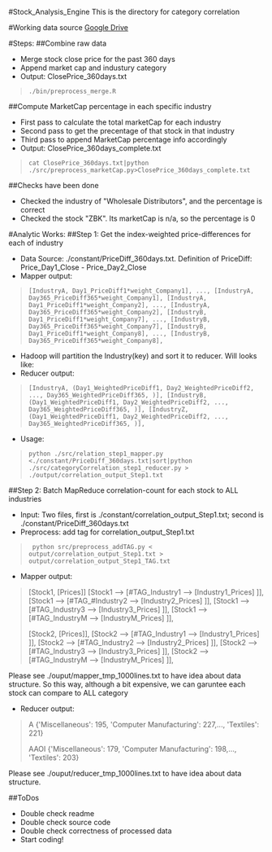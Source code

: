 #Stock_Analysis_Engine
This is the directory for category correlation

#Working data source
[Google Drive](https://drive.google.com/open?id=0BzG5zLRRrgKwfkthYmJhdW94aUE1QVpDeTN4bnhsVDJuNmJSZ1d2aElaSExJaUVpWWs5ZDg&authuser=0)

#Steps:
##Combine raw data
- Merge stock close price for the past 360 days
- Append market cap and industury category
- Output: ClosePrice_360days.txt

>`./bin/preprocess_merge.R`

##Compute MarketCap percentage in each specific industry
- First pass to calculate the total marketCap for each industry
- Second pass to get the precentage of that stock in that industry
- Third pass to append MarketCap percentage info accordingly
- Output: ClosePrice_360days_complete.txt

>`cat ClosePrice_360days.txt|python ./src/preprocess_marketCap.py>ClosePrice_360days_complete.txt`

##Checks have been done
- Checked the industry of "Wholesale Distributors", and the percentage is correct
- Checked the stock "ZBK". Its marketCap is n/a, so the percentage is 0

#Analytic Works:
##Step 1: Get the index-weighted price-differences for each of industry
- Data Source: ./constant/PriceDiff_360days.txt. Definition of PriceDiff: Price_Day1_Close - Price_Day2_Close
- Mapper output:

>`[IndustryA, Day1_PriceDiff1*weight_Company1], ..., [IndustryA, Day365_PriceDiff365*weight_Company1],
[IndustryA, Day1_PriceDiff1*weight_Company2], ..., [IndustryA, Day365_PriceDiff365*weight_Company2],
[IndustryB, Day1_PriceDiff1*weight_Company7], ..., [IndustryB, Day365_PriceDiff365*weight_Company7],
[IndustryB, Day1_PriceDiff1*weight_Company8], ..., [IndustryB, Day365_PriceDiff365*weight_Company8],`

- Hadoop will partition the Industry(key) and sort it to reducer. Will looks like:
- Reducer output: 

>`[IndustryA, (Day1_WeightedPriceDiff1, Day2_WeightedPriceDiff2, ..., Day365_WeightedPriceDiff365, )],
[IndustryB, (Day1_WeightedPriceDiff1, Day2_WeightedPriceDiff2, ..., Day365_WeightedPriceDiff365, )],
[IndustryZ, (Day1_WeightedPriceDiff1, Day2_WeightedPriceDiff2, ..., Day365_WeightedPriceDiff365, )],`

- Usage:

>`python ./src/relation_step1_mapper.py <./constant/PriceDiff_360days.txt|sort|python ./src/categoryCorrelation_step1_reducer.py > ./output/correlation_output_Step1.txt`

##Step 2: Batch MapReduce correlation-count for each stock to ALL industries
- Input: Two files, first is ./constant/correlation_output_Step1.txt; second is ./constant/PriceDiff_360days.txt
- Preprocess: add tag for correlation_output_Step1.txt
>` python src/preprocess_addTAG.py < output/correlation_output_Step1.txt > output/correlation_output_Step1_TAG.txt`

- Mapper output:
>[Stock1, [Prices]]  [Stock1 --> [#TAG_Industry1 --> [Industry1_Prices] ]],  
>[Stock1 --> [#TAG_#Industry2 --> [Industry2_Prices] ]],
>[Stock1 --> [#TAG_Industry3 --> [Industry3_Prices] ]],
>[Stock1 --> [#TAG_IndustryM --> [IndustryM_Prices] ]],
>
>[Stock2, [Prices]],
>[Stock2 --> [#TAG_Industry1 --> [Industry1_Prices] ]],
>[Stock2 --> [#TAG_Industry2 --> [Industry2_Prices] ]],
>[Stock2 --> [#TAG_Industry3 --> [Industry3_Prices] ]],
>[Stock2 --> [#TAG_IndustryM --> [IndustryM_Prices] ]],

Please see ./ouput/mapper_tmp_1000lines.txt to have idea about data structure.
So this way, although a bit expensive, we can garuntee each stock can compare to ALL category

- Reducer output:
>A	{'Miscellaneous': 195, 'Computer Manufacturing': 227,..., 'Textiles': 221}
>
>AAOI	{'Miscellaneous': 179, 'Computer Manufacturing': 198,..., 'Textiles': 203}

Please see ./ouput/reducer_tmp_1000lines.txt to have idea about data structure.


##ToDos
- Double check readme
- Double check source code
- Double check correctness of processed data
- Start coding!